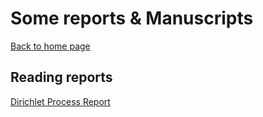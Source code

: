 <h1>Some reports & Manuscripts</h1>

[Back to home page](README.md)

## Reading reports 

[Dirichlet Process Report]()
